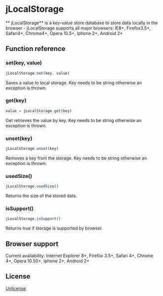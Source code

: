 # jLocalStorage

** jLocalStorage** is a key-value store database to store data locally in the browser - jLocalStorage supports all major browsers: IE8+, Firefox3.5+, Safari4+, Chrome4+, Opera 10.5+, Iphone 2+, Android 2+

## Function reference

### set(key, value)

```javascript
jLocalStorage.set(key, value)
```

Saves a value to local storage. Key needs to be string otherwise an exception is thrown.

### get(key)

```javascript
value = jLocalStorage.get(key)
```

Get retrieves the value by key. Key needs to be string otherwise an exception is thrown.

### unset(key)

```javascript
jLocalStorage.unset(key)
```

Removes a key from the storage. Key needs to be string otherwise an exception is thrown. 

### usedSize()

```javascript
jLocalStorage.usedSize()
```

Returns the size of the stored data.

### isSupport()

```javascript
jLocalStorage.isSupport()
```

Returns true if storage is supported by browser.

## Browser support

Current availability: Internet Explorer 8+, Firefox 3.5+, Safari 4+, Chrome 4+, Opera 10.50+, Iphone 2+, Android 2+

## License

[Unlicense](http://unlicense.org/)
